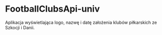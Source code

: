 # FootballClubsApi-univ
 Aplikacja wyświetlająca logo, nazwę i datę założenia klubów piłkarskich ze Szkocji i Danii.
